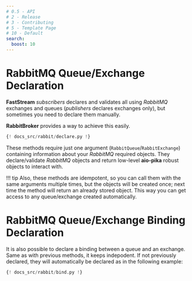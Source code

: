 ```yaml
---
# 0.5 - API
# 2 - Release
# 3 - Contributing
# 5 - Template Page
# 10 - Default
search:
  boost: 10
---
```


# RabbitMQ Queue/Exchange Declaration

**FastStream** *subscribers* declares and validates all using *RabbitMQ* exchanges and queues (*publishers* declares exchanges only), but sometimes you need to declare them manually.

**RabbitBroker** provides a way to achieve this easily.

```python linenums="1" hl_lines="15-20 22-27"
{! docs_src/rabbit/declare.py !}
```

These methods require just one argument (`RabbitQueue`/`RabbitExchange`) containing information about your *RabbitMQ* required objects. They declare/validate *RabbitMQ* objects and return low-level **aio-pika** robust objects to interact with.

!!! tip
    Also, these methods are idempotent, so you can call them with the same arguments multiple times, but the objects will be created once; next time the method will return an already stored object. This way you can get access to any queue/exchange created automatically.


# RabbitMQ Queue/Exchange Binding Declaration

It is also possible to declare a binding between a queue and an exchange. Same as with previous methods, it keeps indepodent. If not previously declared, they will automatically be declared as in the following example:

```python linenums="1" hl_lines="15-20 22-27"
{! docs_src/rabbit/bind.py !}
```